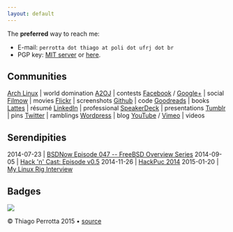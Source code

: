 ```yaml
---
layout: default
---
```


The **preferred** way to reach me:

- E-mail: `perrotta dot thiago at poli dot ufrj dot br`
- PGP key: [MIT server](http://pgp.mit.edu/pks/lookup?op=vindex&search=0x755D25D2A905373C) or [here](pgp.asc).

## Communities

[Arch Linux](https://wiki.archlinux.org/index.php/User:Thiagowfx) | world domination
[A2OJ](http://ahmed-aly.com/Profile.jsp?Username=thiagowfx) | contests
[Facebook](http://facebook.com/thiagoperrotta) / [Google+](http://plus.google.com/+ThiagoBarrosoPerrotta) | social
[Filmow](http://filmow.com/usuario/thiagowfx/) | movies
[Flickr](https://www.flickr.com/people/thiagowfx/) | screenshots
[Github](https://github.com/thiagowfx/) | code
[Goodreads](http://goodreads.com/thiagowfx) | books
[Lattes](http://lattes.cnpq.br/8288527832534487) | résumé
[LinkedIn](http://br.linkedin.com/in/thiagoperrotta) | professional
[SpeakerDeck](https://speakerdeck.com/thiagowfx) | presentations
[Tumblr](http://thiagowfx.tumblr.com/) | pins
[Twitter](http://twitter.com/thiagowfx) | ramblings
[Wordpress](http://thiagoperrotta.wordpress.com) | blog
[YouTube](http://youtube.com/user/thiagomp40) / [Vimeo](https://vimeo.com/thiagowfx) | videos

## Serendipities

2014-07-23 | [BSDNow Episode 047 -- FreeBSD Overview Series](http://www.bsdnow.tv/episodes/2014_07_23-des_challenge_iv)
2014-09-05 | [Hack 'n' Cast: Episode v0.5](http://mindbending.org/pt/hack-n-cast-v05-por-que-usar-gnulinux)
2014-11-26 | [HackPuc 2014](http://www.poli.ufrj.br/noticias/noticias.php?numnews=2032)
2015-01-20 | [My Linux Rig Interview](http://www.mylinuxrig.com/post/108656757988/the-linux-setup-thiago-perrotta-student)

## Badges

![](http://stackexchange.com/users/flair/1934732.png)

© Thiago Perrotta 2015 &#8226; <a href="https://github.com/thiagowfx/thiagowfx.github.io">source</a>